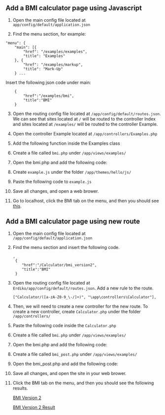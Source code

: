 ## Add a BMI calculator page using Javascript

1. 	Open the main config file located at `app/config/default/application.json`

2. 	Find the menu section, for example:

```
"menu": {
	"main": [{
		"href": "/examples/examples",
		"title": "Examples"
	}, {
		"href": "/examples/markup",
		"title": "Mark-Up"
	} ...
```

Insert the following json code under main:

```
	{
  		"href":"/examples/bmi",
  		"title":"BMI"
	}
```

3. 	Open the routing config file located at `/app/config/default/routes.json`.
	We can see that sites located at `/` will be routed to the controller Index and sites located at `/examples/` will be routed to the controller Example.

4.  Open the controller Example located at `/app/controllers/Examples.php`

5.  Add the following function inside the Examples class

<script src="https://gist.github.com/rajesh28892/20a1af56027064effdb9.js"></script>

6.  Create a file called `bmi.php` under `/app/views/examples/`

7.  Open the bmi.php and add the following code:

<script src="https://gist.github.com/colemantung/3cff36bbc3ac250db19f.js"></script>

8.  Create `example.js` under the folder `/app/themes/hello/js/`

9.  Paste the following code to `example.js`

<script src="https://gist.github.com/colemantung/6fb653cd88415e427a14.js"></script>

10.  Save all changes, and open a web brower.

11.  Go to localhost, click the BMI tab on the menu, and then you should see [this](./assets/themes/bootstrap-3.1.1/img/getStarted/BMI_V1_1.png).

## Add a BMI calculator page using new route

1. 	Open the main config file located at `/app/config/default/application.json`

2. 	Find the menu section and insert the following code.

		,
         {
            "href":"/Calculator/bmi_version2",
            "title":"BMI"
         }

3. 	Open the routing config file located at `Erdiko/app/config/default/routes.json`.
	Add a new rule to the route.

		["Calculator/([a-zA-Z0-9_\-/]+)", "\app\controllers\Calculator"],

4.  Then, we will need to create a new controller for the new route.
	To create a new controller, create `Calculator.php` under the folder `/app/controllers/`

5.  Paste the following code inside the `Calculator.php`

<script src="https://gist.github.com/rajesh28892/dc523f2739b48b1ff224.js"></script>

6.  Create a file called `bmi.php` under `/app/views/examples/`

7.  Open the bmi.php and add the following code:

<script src="https://gist.github.com/colemantung/c45003580e391cff6239.js"></script>

8.  Create a file called `bmi_post.php` under `/app/views/examples/`

9.  Open the bmi_post.php and add the following code:

<script src="https://gist.github.com/colemantung/ffffdf39b78d650a4734.js"></script>

10.  Save all changes, and open the site in your web brower.

11.  Click the BMI tab on the menu, and then you should see the following results.

	 [BMI Version 2](./assets/themes/bootstrap-3.1.1/img/getStarted/BMI_V2_1.png)

	 [BMI Version 2 Result](./assets/themes/bootstrap-3.1.1/img/getStarted/BMI_V2_2.png)
